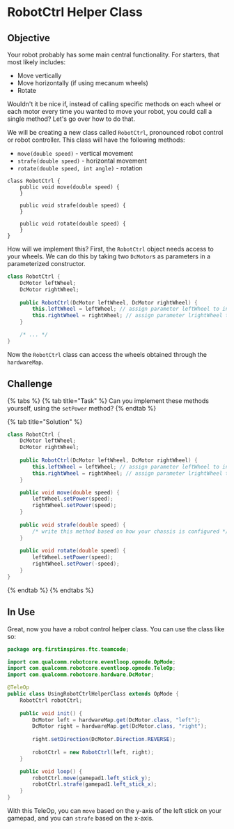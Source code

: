 # RobotCtrl Helper Class

## Objective

Your robot probably has some main central functionality. For starters, that most likely includes:

* Move vertically
* Move horizontally \(if using mecanum wheels\)
* Rotate

Wouldn't it be nice if, instead of calling specific methods on each wheel or each motor every time you wanted to move your robot, you could call a single method? Let's go over how to do that.

We will be creating a new class called `RobotCtrl`, pronounced robot control or robot controller. This class will have the following methods:

* `move(double speed)` - vertical movement
* `strafe(double speed)` - horizontal movement
* `rotate(double speed, int angle)` - rotation

```text
class RobotCtrl {
    public void move(double speed) {
    }
    
    public void strafe(double speed) {
    }
    
    public void rotate(double speed) {
    }
}
```

How will we implement this? First, the `RobotCtrl` object needs access to your wheels. We can do this by taking two `DcMotor`s as parameters in a parameterized constructor.

```java
class RobotCtrl {
    DcMotor leftWheel;
    DcMotor rightWheel;
    
    public RobotCtrl(DcMotor leftWheel, DcMotor rightWheel) {
        this.leftWheel = leftWheel; // assign parameter leftWheel to instance variable leftWheel
        this.rightWheel = rightWheel; // assign parameter lrightWheel to instance variable rightWheel
    }

    /* ... */
}
```

Now the `RobotCtrl` class can access the wheels obtained through the `hardwareMap`.

## Challenge

{% tabs %}
{% tab title="Task" %}
Can you implement these methods yourself, using the `setPower` method?
{% endtab %}

{% tab title="Solution" %}
```java
class RobotCtrl {
    DcMotor leftWheel;
    DcMotor rightWheel;
    
    public RobotCtrl(DcMotor leftWheel, DcMotor rightWheel) {
        this.leftWheel = leftWheel; // assign parameter leftWheel to instance variable leftWheel
        this.rightWheel = rightWheel; // assign parameter lrightWheel to instance variable rightWheel
    }

    public void move(double speed) {
        leftWheel.setPower(speed);
        rightWheel.setPower(speed);
    }
    
    public void strafe(double speed) {
        /* write this method based on how your chassis is configured */
    }
    
    public void rotate(double speed) {
        leftWheel.setPower(speed);
        rightWheel.setPower(-speed);
    }
}
```
{% endtab %}
{% endtabs %}

## In Use

Great, now you have a robot control helper class. You can use the class like so:

```java
package org.firstinspires.ftc.teamcode;

import com.qualcomm.robotcore.eventloop.opmode.OpMode;
import com.qualcomm.robotcore.eventloop.opmode.TeleOp;
import com.qualcomm.robotcore.hardware.DcMotor;

@TeleOp
public class UsingRobotCtrlHelperClass extends OpMode {
    RobotCtrl robotCtrl;
    
    public void init() {
        DcMotor left = hardwareMap.get(DcMotor.class, "left");
        DcMotor right = hardwareMap.get(DcMotor.class, "right");
        
        right.setDirection(DcMotor.Direction.REVERSE);
        
        robotCtrl = new RobotCtrl(left, right);
    }

    public void loop() {
        robotCtrl.move(gamepad1.left_stick_y);
        robotCtrl.strafe(gamepad1.left_stick_x);
    }
}
```

With this TeleOp, you can `move` based on the y-axis of the left stick on your gamepad, and you can `strafe` based on the x-axis.

